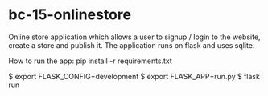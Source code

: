 # bc-15-onlinestore

Online store application which allows a user to signup / login to the website, create a store and publish it.
The application runs on flask and uses sqlite.

How to run the app:
pip install -r requirements.txt

$ export FLASK_CONFIG=development
$ export FLASK_APP=run.py
$ flask run
